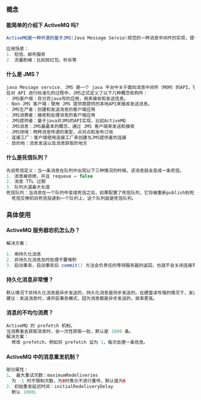 ### 概念

#### 能简单的介绍下 ActiveMQ 吗?

```Java
ActiveMQ是一种开源的基于JMS(Java Message Servie)规范的一种消息中间件的实现，提供了高可用、高性能、可伸缩性等。 

应用场景： 
1. 短信、邮件服务 
2. 流量削峰：比如抢红包、秒杀等
```

#### 什么是 JMS？

```Java
java Message service, JMS 是一个 java 平台中关于面向消息中间件（MOM）的API，它并不是MOM，而只是一个API。 
在对 API 进行标准化的过程中，JMS正式定义了以下几种概念和构件：
- JMS客户端：百分百java写的应用，用来接收和发送信息。
- Non-JMS 客户端：使用 JMS 提供商提供的本地API来接收发送消息。
- JMS生产者：创建和发送消息的客户端应用
- JMS消费者：接收和处理消息的客户端应用
- JMS提供者：基于java对JMS的API实现，比如ActiveMQ
- JMS消息：JMS最基本的概念，通过 JMS 客户端来发送和接收
- JMS领域：两种消息传递的类型，点对点和发布订阅
- 连接工厂：客户端使用连接工厂来创建与JMS提供者的连接
- 目的地：消息发送以及消息获取的地方
```

#### 什么是死信队列？

```Java
先说死信定义：当一条消息在队列中出现以下三种情况的时候，该消息就会变成一条死信。
1. 消息被拒绝，并且 requeue = false
2. 消息 TTL 过期
3. 队列大道最大长度
死信队列：当消息在一个队列中变成死信之后，如果配置了死信队列，它将被重新publish到死信死信交换机，
  死信交换机将死信投递到一个队列上，这个队列就是死信队列。
```



### 具体使用

#### ActiveMQ 服务器宕机怎么办？

```Java
解决方案：

1. 用持久化消息
2. 非持久化消息及时处理不要堆积
3. 启动事务，启动事务后 commit() 方法会负责任的等待服务器的返回，也就不会关闭连接导致消息丢失
```

#### 持久化消息非常慢？

```Java
默认情况下非持久化消息是异步发送的，持久化消息是同步发送的。在硬盘读写慢的情况下，发送消息的速度是无法忍受的。
建议：发送消息时，请开启事务模式，因为消息都是异步发送的，效率更高。
```

#### 消息的不均匀消费？ 

```Java
ActiveMQ 的 prefetch 机制。
当消费者去获取消息时，会一次性获取一批，默认是 1000 条。
解决方案：
  修改 prefetch，例如将 prefetch 设为 1，每次处理一条信息。
```

#### ActiveMQ 中的消息重发机制？

```Java
部分属性：
1、 最大重试次数：maximumRedeliveries
  为 -1 时不限制次数，为0时表示不进行重传，默认值为6
2. 初始重发延迟时间：initialRedeliveryDelay
  默认 1000L

```

